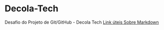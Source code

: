 # Decola-Tech
Desafio do Projeto de Git/GitHub - Decola Tech
[Link úteis Sobre Markdown](https://www.markdownguide.org/)
